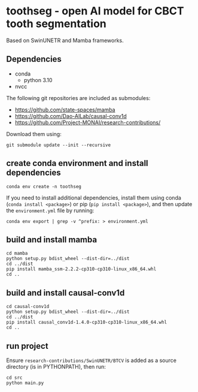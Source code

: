 # toothseg - open AI model for CBCT tooth segmentation

Based on SwinUNETR and Mamba frameworks.

## Dependencies

- conda
  - python 3.10
- nvcc

The following git repositories are included as submodules:
- https://github.com/state-spaces/mamba
- https://github.com/Dao-AILab/causal-conv1d
- https://github.com/Project-MONAI/research-contributions/

Download them using:
```
git submodule update --init --recursive
```

## create conda environment and install dependencies

```console
conda env create -n toothseg
```

If you need to install additional dependencies, install them
using conda (`conda install <package>`) or pip (`pip install <package>`),
and then update the `environment.yml` file by running:

```console
conda env export | grep -v ^prefix: > environment.yml 
```

## build and install mamba

```console
cd mamba
python setup.py bdist_wheel --dist-dir=../dist
cd ../dist
pip install mamba_ssm-2.2.2-cp310-cp310-linux_x86_64.whl
cd ..
```

## build and install causal-conv1d 

```console
cd causal-conv1d
python setup.py bdist_wheel --dist-dir=../dist
cd ../dist
pip install causal_conv1d-1.4.0-cp310-cp310-linux_x86_64.whl
cd ..
```

## run project

Ensure `research-contributions/SwinUNETR/BTCV` is added
as a source directory (is in PYTHONPATH), then run:

```console
cd src
python main.py
```
